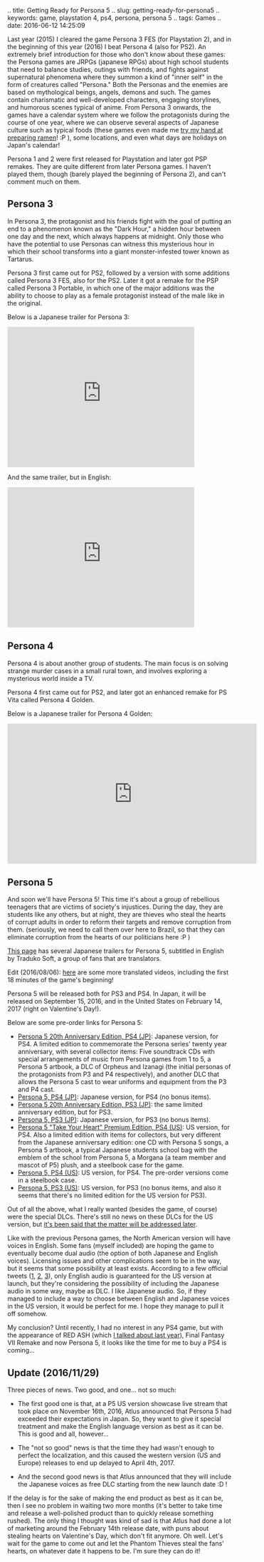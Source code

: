 .. title: Getting Ready for Persona 5
.. slug: getting-ready-for-persona5
.. keywords: game, playstation 4, ps4, persona, persona 5
.. tags: Games
.. date: 2016-06-12 14:25:09

Last year (2015) I cleared the game Persona 3 FES (for Playstation 2), and in the beginning of this year (2016) I beat Persona 4 (also for PS2). An extremely brief introduction for those who don't know about these games: the Persona games are JRPGs (japanese RPGs) about high school students that need to balance studies, outings with friends, and fights against supernatural phenomena where they summon a kind of "inner self" in the form of creatures called "Persona." Both the Personas and the enemies are based on mythological beings, angels, demons and such. The games contain charismatic and well-developed characters, engaging storylines, and humorous scenes typical of anime. From Persona 3 onwards, the games have a calendar system where we follow the protagonists during the course of one year, where we can observe several aspects of Japanese culture such as typical foods (these games even made me [try my hand at preparing ramen](/en/blog/p3-food-ramen)! :P ), some locations, and even what days are holidays on Japan's calendar! <!--more-->

Persona 1 and 2 were first released for Playstation and later got PSP remakes. They are quite different from later Persona games. I haven't played them, though (barely played the beginning of Persona 2), and can't comment much on them.

## Persona 3

In Persona 3, the protagonist and his friends fight with the goal of putting an end to a phenomenon known as the "Dark Hour," a hidden hour between one day and the next, which always happens at midnight. Only those who have the potential to use Personas can witness this mysterious hour in which their school transforms into a giant monster-infested tower known as Tartarus.

Persona 3 first came out for PS2, followed by a version with some additions called Persona 3 FES, also for the PS2. Later it got a remake for the PSP called Persona 3 Portable, in which one of the major additions was the ability to choose to play as a female protagonist instead of the male like in the original.

Below is a Japanese trailer for Persona 3:

<iframe width="420" height="315" src="https://www.youtube.com/embed/Ufm2ygOJC0w" frameborder="0" allowfullscreen></iframe>

And the same trailer, but in English:

<iframe width="420" height="315" src="https://www.youtube.com/embed/T85-Obx9iE8" frameborder="0" allowfullscreen></iframe>

## Persona 4

Persona 4 is about another group of students. The main focus is on solving strange murder cases in a small rural town, and involves exploring a mysterious world inside a TV.

Persona 4 first came out for PS2, and later got an enhanced remake for PS Vita called Persona 4 Golden.

Below is a Japanese trailer for Persona 4 Golden:

<iframe width="560" height="315" src="https://www.youtube.com/embed/SInPmYCTCI0" frameborder="0" allowfullscreen></iframe>

## Persona 5

And soon we'll have Persona 5! This time it's about a group of rebellious teenagers that are victims of society's injustices. During the day, they are students like any others, but at night, they are thieves who steal the hearts of corrupt adults in order to reform their targets and remove corruption from them. (seriously, we need to call them over here to Brazil, so that they can eliminate corruption from the hearts of our politicians here :P )

[This page][trailersubs] has several Japanese trailers for Persona 5, subtitled in English by Traduko Soft, a group of fans that are translators.

Edit (2016/08/06): [here][domisubs] are some more translated videos, including the first 18 minutes of the game's beginning!

Persona 5 will be released both for PS3 and PS4. In Japan, it will be released on September 15, 2016, and in the United States on February 14, 2017 (right on Valentine's Day!).

Below are some pre-order links for Persona 5:

- [Persona 5 20th Anniversary Edition, PS4 (JP)][p5pa-premium-jp]: Japanese version, for PS4. A limited edition to commemorate the Persona series' twenty year anniversary, with several collector items: Five soundtrack CDs with special arrangements of music from Persona games from 1 to 5, a Persona 5 artbook, a DLC of Orpheus and Izanagi (the initial personas of the protagonists from P3 and P4 respectively), and another DLC that allows the Persona 5 cast to wear uniforms and equipment from the P3 and P4 cast.
- [Persona 5, PS4 (JP)][p5pa-ps4-jp]: Japanese version, for PS4 (no bonus items).
- [Persona 5 20th Anniversary Edition, PS3 (JP)][p5pa-premium-ps3-jp]: the same limited anniversary edition, but for PS3.
- [Persona 5, PS3 (JP)][p5pa-ps3-jp]: Japanese version, for PS3 (no bonus items).
- [Persona 5 "Take Your Heart" Premium Edition, PS4 (US)][p5pa-premium-en]: US version, for PS4. Also a limited edition with items for collectors, but very different from the Japanese anniversary edition: one CD with Persona 5 songs, a Persona 5 artbook, a typical Japanese students school bag with the emblem of the school from Persona 5, a Morgana (a team member and mascot of P5) plush, and a steelbook case for the game.
- [Persona 5, PS4 (US)][p5pa-ps4-en]: US version, for PS4. The pre-order versions come in a steelbook case.
- [Persona 5, PS3 (US)][p5pa-ps3-en]: US version, for PS3 (no bonus items, and also it seems that there's no limited edition for the US version for PS3).

Out of all the above, what I really wanted (besides the game, of course) were the special DLCs. There's still no news on these DLCs for the US version, but [it's been said that the matter will be addressed later][dlctweet].

Like with the previous Persona games, the North American version will have voices in English. Some fans (myself included) are hoping the game to eventually become dual audio (the option of both Japanese and English voices). Licensing issues and other complications seem to be in the way, but it seems that some possibility at least exists. According to a few official tweets ([1], [2], [3]), only English audio is guaranteed for the US version at launch, but they're considering the possibility of including the Japanese audio in some way, maybe as DLC. I like Japanese audio. So, if they managed to include a way to choose between English and Japanese voices in the US version, it would be perfect for me. I hope they manage to pull it off somehow.

My conclusion? Until recently, I had no interest in any PS4 game, but with the appearance of RED ASH (which [I talked about last year](/en/blog/in-the-mood-to-redash)), Final Fantasy VII Remake and now Persona 5, it looks like the time for me to buy a PS4 is coming...

## Update (2016/11/29)

Three pieces of news. Two good, and one... not so much:

* The first good one is that, at a P5 US version showcase live stream that took place on November 16th, 2016, Atlus announced that Persona 5 had exceeded their expectations in Japan. So, they want to give it special treatment and make the English language version as best as it can be. This is good and all, however...

* The "not so good" news is that the time they had wasn't enough to perfect the localization, and this caused the western version (US and Europe) releases to end up delayed to April 4th, 2017.

* And the second good news is that Atlus announced that they will include the Japanese voices as free DLC starting from the new launch date :D !

If the delay is for the sake of making the end product as best as it can be, then I see no problem in waiting two more months (it's better to take time and release a well-polished product than to quickly release something rushed). The only thing I thought was kind of sad is that Atlus had done a lot of marketing around the February 14th release date, with puns about stealing hearts on Valentine's Day, which don't fit anymore. Oh well. Let's wait for the game to come out and let the Phantom Thieves steal the fans' hearts, on whatever date it happens to be. I'm sure they can do it!

[trailersubs]: http://fanlations.tradukosoft.com/persona-5-media-fansub-collection/
[domisubs]: https://www.youtube.com/playlist?list=PLwKo1oxh64Pd1HNvRr8rkYe9VsKUGkURc
[p5pa-premium-jp]: https://www.play-asia.com/persona-5-20th-anniversary-edition/13/70a527?tagid=199487
[p5pa-premium-en]: https://www.play-asia.com/persona-5-take-your-heart-premium-edition/13/70a8nr?tagid=199487
[p5pa-ps4-jp]: http://www.play-asia.com/persona-5/13/7084u5?tagid=199487
[p5pa-premium-ps3-jp]: http://www.play-asia.com/persona-5-20th-anniversary-edition/13/70a529?tagid=199487
[p5pa-ps3-jp]: http://www.play-asia.com/persona-5/13/707bbx?tagid=199487
[p5pa-ps4-en]: http://www.play-asia.com/persona-5/13/708fgb?tagid=199487
[p5pa-ps3-en]: http://www.play-asia.com/persona-5/13/707jz7?tagid=199487
[dlctweet]: https://twitter.com/JohnLHardin/status/740210670851919877
[1]: https://twitter.com/JohnLHardin/status/740237561658937346?p=v
[2]: https://twitter.com/JohnLHardin/status/740237788650446849?p=v
[3]: https://twitter.com/JohnLHardin/status/740237918162190336?p=v
